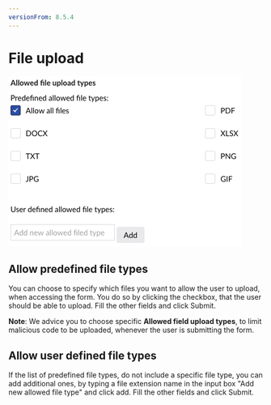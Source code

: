 ```yaml
---
versionFrom: 8.5.4
---
```


# File upload

![fileupload](images/fileupload.png)

## Allow predefined file types
You can choose to specify which files you want to allow the user to upload, when accessing the form. You do so by clicking the checkbox, that the user should be able to upload. Fill the other fields and click Submit.  

**Note**: We advice you to choose specific **Allowed field upload types**, to limit malicious code to be uploaded, whenever the user is submitting the form.

## Allow user defined file types
If the list of predefined file types, do not include a specific file type, you can add additional ones, by typing a file extension name in the input box "Add new allowed file type" and click add. Fill the other fields and click Submit.
